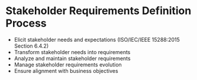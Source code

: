 # Stakeholder Requirements Definition Process
- Elicit stakeholder needs and expectations (ISO/IEC/IEEE 15288:2015 Section 6.4.2)
- Transform stakeholder needs into requirements
- Analyze and maintain stakeholder requirements
- Manage stakeholder requirements evolution
- Ensure alignment with business objectives